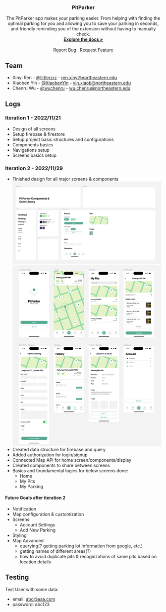 <div id="top"></div>

<!-- PROJECT LOGO -->

<div align="center">
  <!-- <a href="https://github.com/PitParkerTeam/MobileApp-PitParker">
    <img src="images/logo.png" alt="Logo" width="80" height="auto">
  </a> -->
</div>


<h3 align="center">PitParker</h3>

  <p align="center">
    The PitParker app makes your parking easier. From helping with finding the optimal parking for you and allowing you to save your parking in seconds, and friendly reminding you of the extension without having to manually check.
    <br />
    <a href="https://github.com/PitParkerTeam/MobileApp-PitParker">
        <strong>Explore the docs »</strong>
    </a>
    <br />
    <br />
    <!-- <a href="">View Live Demo</a> -->
    <!-- · -->
    <a href="https://github.com/PitParkerTeam/MobileApp-PitParker/issues">Report Bug</a>
    ·
    <a href="https://github.com/PitParkerTeam/MobileApp-PitParker/issues">Request Feature</a>
  </p>


## Team

- Xinyi Ren - [@littlerzrz](https://github.com/littlerzrz) - ren.xiny@northeastern.edu
- Xiaoben Yin - [@XiaobenYin](https://github.com/XiaobenYin) - yin.xiaob@northeastern.edu
- Chenru Wu - [@wuchenru](https://github.com/wuchenru) - wu.chenru@northeastern.edu

<!-- LOGS -->

## Logs

### Iteration 1 - 2022/11/21
- Design of all screens
- Setup firebase & firestore
- Setup project basic structures and configurations
- Components basics
- Navigations setup
- Screens basics setup

### Iteration 2 - 2022/11/29
- Finished design for all major screens & components
    ![components_design](logs/v2.0.0/components_design_v2.0.0.png)
    ![screens_design](logs/v2.0.0/screens_design_v2.0.0.png)
- Created data structure for firebase and query
- Added authorization for login/signup
- Connected Map API for home screen/components/display
- Created components to share between screens
- Basics and foundamental logics for below screens done:
  - Home
  - My Pits
  - My Parking

#### Future Goals after iteration 2
- Notification
- Map configuration & customization
- Screens:
  - Account Settings
  - Add New Parking
- Styling
- Map Advanced
  - querying(? getting parking lot information from google, etc.)
  - getting names of different areas(?)
  - how to avoid duplicate pits & recoginzations of same pits based on location details



## Testing
Test User with some data:
- email: abc@aaa.com
- password: abc123
<!-- MARKDOWN LINKS & IMAGES -->

[project-url]: https://github.com/PitParkerTeam/MobileApp-PitParker
